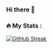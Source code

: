 ### Hi there 👋

### :fire: My Stats :
[![GitHub Streak](http://github-readme-streak-stats.herokuapp.com?user=your-github-curlyvld&theme=dark&background=000000)](https://git.io/streak-statsuser=your-github-curlyvld)


